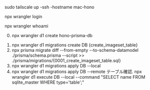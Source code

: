 sudo tailscale up -ssh -hostname mac-hono

npx wrangler login
<!-- 以下の方法でmacでしか成功しなかった -->
<!-- https://zenn.dev/frog/articles/f77b80a0d78497 -->
npx wrangler whoami

<!-- webGUIから作成したDBではマイグレーションが効かなかったのでCLIから作成した -->
0. npx wrangler d1 create hono-prisma-db
<!-- マイグレーション（初回） -->
1. npx wrangler d1 migrations create DB {create_imageset_table}
2. npx prisma migrate diff --from-empty --to-schema-datamodel ./prisma/schema.prisma --script >> ./prisma/migrations/{0001_create_imageset_table.sql}
3. npx wrangler d1 migrations apply DB --local
4. npx wrangler d1 migrations apply DB --remote
テーブル確認. npx wrangler d1 execute DB --local --command "SELECT name FROM sqlite_master WHERE type='table';"

